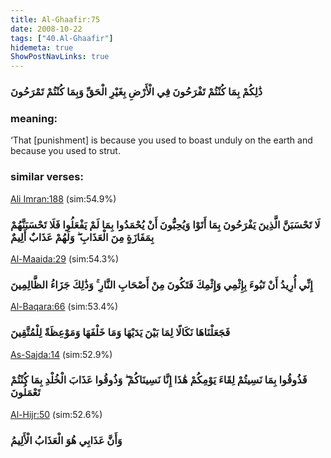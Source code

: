 ```yaml
---
title: Al-Ghaafir:75
date: 2008-10-22
tags: ["40.Al-Ghaafir"]
hidemeta: true 
ShowPostNavLinks: true 
---
```

### ذَٰلِكُمْ بِمَا كُنْتُمْ تَفْرَحُونَ فِي الْأَرْضِ بِغَيْرِ الْحَقِّ وَبِمَا كُنْتُمْ تَمْرَحُونَ
### meaning: 
‘That [punishment] is because you used to boast unduly on the earth and because you used to strut.
### similar verses: 

[Ali Imran:188](/3/188) (sim:54.9%)

### لَا تَحْسَبَنَّ الَّذِينَ يَفْرَحُونَ بِمَا أَتَوْا وَيُحِبُّونَ أَنْ يُحْمَدُوا بِمَا لَمْ يَفْعَلُوا فَلَا تَحْسَبَنَّهُمْ بِمَفَازَةٍ مِنَ الْعَذَابِ ۖ وَلَهُمْ عَذَابٌ أَلِيمٌ

[Al-Maaida:29](/5/29) (sim:54.3%)

### إِنِّي أُرِيدُ أَنْ تَبُوءَ بِإِثْمِي وَإِثْمِكَ فَتَكُونَ مِنْ أَصْحَابِ النَّارِ ۚ وَذَٰلِكَ جَزَاءُ الظَّالِمِينَ

[Al-Baqara:66](/2/66) (sim:53.4%)

### فَجَعَلْنَاهَا نَكَالًا لِمَا بَيْنَ يَدَيْهَا وَمَا خَلْفَهَا وَمَوْعِظَةً لِلْمُتَّقِينَ

[As-Sajda:14](/32/14) (sim:52.9%)

### فَذُوقُوا بِمَا نَسِيتُمْ لِقَاءَ يَوْمِكُمْ هَٰذَا إِنَّا نَسِينَاكُمْ ۖ وَذُوقُوا عَذَابَ الْخُلْدِ بِمَا كُنْتُمْ تَعْمَلُونَ

[Al-Hijr:50](/15/50) (sim:52.6%)

### وَأَنَّ عَذَابِي هُوَ الْعَذَابُ الْأَلِيمُ
